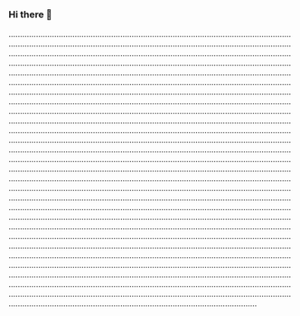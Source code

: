 ### Hi there 👋

.............................................................................................................................................................................................................................................................................................................................................................................................................................................................................................................................................................................................................................................................................................................................................................................................................................................................................................................................................................................................................................................................................................................................................................................................................................................................................................................................................................................................................................................................................................................................................................................................................................................................................................................................................................................................................................................................................................................................................................................................................................................................................................................................................................................................................................................................................................................................................................................................................................................................................................................................................................................................................................................................................................................................................................................................................................................................................................................................................................................................................................................................................................................................................................................................................................................................................................................................................................................................................................................................................................................................................................................................................................................................................................................................